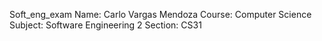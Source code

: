 Soft_eng_exam
Name: Carlo Vargas Mendoza
Course: Computer Science
Subject: Software Engineering 2
Section: CS31
